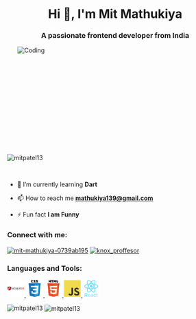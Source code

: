 <h1 align="center">Hi 👋, I'm Mit Mathukiya</h1>
<h3 align="center">A passionate frontend developer from India</h3>
<img align="right" alt="Coding" width="480" height="250"  src="https://i.pinimg.com/originals/fa/7b/4b/fa7b4bdc3b2f73e749e5c2c646d4ae13.gif">

<p align="left"> <img src="https://komarev.com/ghpvc/?username=mitpatel13&label=Profile%20views&color=0e75b6&style=flat" alt="mitpatel13" /> </p>

<p align="left"> <a href="https://twitter.com/" target="blank"><img src="https://img.shields.io/twitter/follow/?logo=twitter&style=for-the-badge" alt="" /></a> </p>

- 🌱 I’m currently learning **Dart**

- 📫 How to reach me **mathukiya139@gmail.com**

- ⚡ Fun fact **I am Funny**

<h3 align="left">Connect with me:</h3>
<p align="left">
<a href="https://linkedin.com/in/mit-mathukiya-0739ab195" target="blank"><img align="center" src="https://raw.githubusercontent.com/rahuldkjain/github-profile-readme-generator/master/src/images/icons/Social/linked-in-alt.svg" alt="mit-mathukiya-0739ab195" height="30" width="40" /></a>
<a href="https://instagram.com/knox_proffesor" target="blank"><img align="center" src="https://raw.githubusercontent.com/rahuldkjain/github-profile-readme-generator/master/src/images/icons/Social/instagram.svg" alt="knox_proffesor" height="30" width="40" /></a>
</p>

<h3 align="left">Languages and Tools:</h3>
<p align="left"> <a href="https://angular.io" target="_blank" rel="noreferrer"> <img src="https://raw.githubusercontent.com/devicons/devicon/master/icons/angularjs/angularjs-original-wordmark.svg" alt="angularjs" width="40" height="40"/> </a> <a href="https://www.w3schools.com/css/" target="_blank" rel="noreferrer"> <img src="https://raw.githubusercontent.com/devicons/devicon/master/icons/css3/css3-original-wordmark.svg" alt="css3" width="40" height="40"/> </a> <a href="https://www.w3.org/html/" target="_blank" rel="noreferrer"> <img src="https://raw.githubusercontent.com/devicons/devicon/master/icons/html5/html5-original-wordmark.svg" alt="html5" width="40" height="40"/> </a> <a href="https://developer.mozilla.org/en-US/docs/Web/JavaScript" target="_blank" rel="noreferrer"> <img src="https://raw.githubusercontent.com/devicons/devicon/master/icons/javascript/javascript-original.svg" alt="javascript" width="40" height="40"/> </a> <a href="https://reactjs.org/" target="_blank" rel="noreferrer"> <img src="https://raw.githubusercontent.com/devicons/devicon/master/icons/react/react-original-wordmark.svg" alt="react" width="40" height="40"/> </a> </p>

<p><img align="left" src="https://github-readme-stats.vercel.app/api/top-langs?username=mitpatel13&show_icons=true&locale=en&layout=compact" alt="mitpatel13" /></p>

<p>&nbsp;<img align="center" src="https://github-readme-stats.vercel.app/api?username=mitpatel13&show_icons=true&locale=en" alt="mitpatel13" /></p>
	

